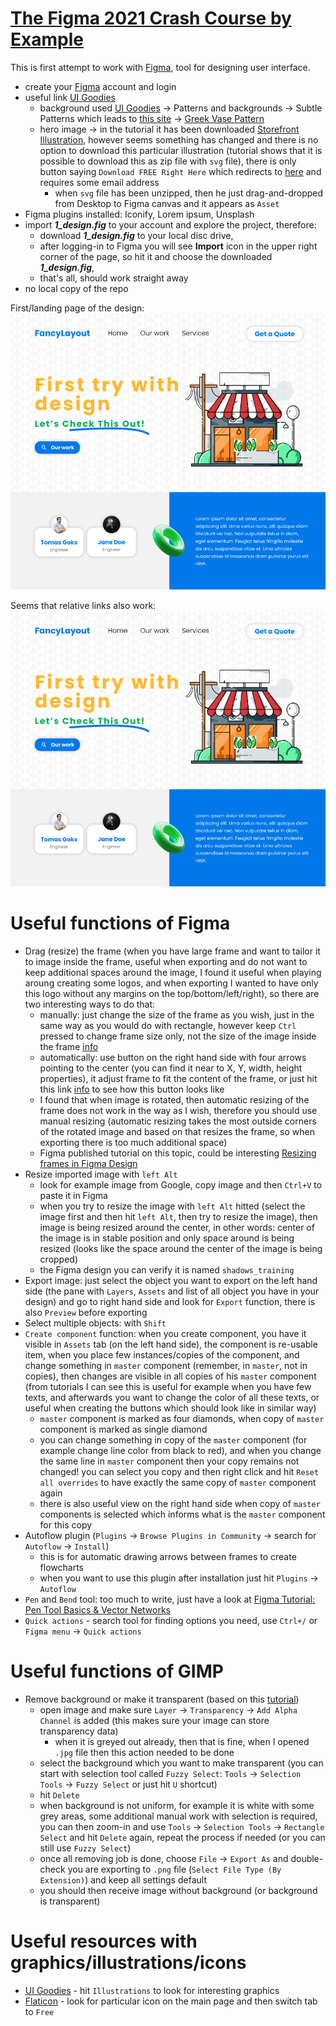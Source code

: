 # [The Figma 2021 Crash Course by Example](https://www.youtube.com/watch?v=Gu1so3pz4bA)

This is first attempt to work with [Figma](https://www.figma.com/), tool for designing user interface.
* create your [Figma](https://www.figma.com/) account and login
* useful link [UI Goodies](http://www.uigoodies.com/)
  * background used [UI Goodies](http://www.uigoodies.com/) -> Patterns and backgrounds -> Subtle Patterns which leads to [this site](https://www.toptal.com/designers/subtlepatterns/?ref=uigoodies.com) -> [Greek Vase Pattern](https://www.toptal.com/designers/subtlepatterns/greek-vase-pattern/)
  * hero image -> in the tutorial it has been downloaded [Storefront Illustration](https://lukaszadam.com/illustrations?ref=uigoodies.com), however seems something has changed and there is no option to download this particular illustration (tutorial shows that it is possible to download this as zip file with `svg` file), there is only button saying `Download FREE Right Here` which redirects to [here](https://lukaszadam.gumroad.com/l/pBPJg) and requires some email address
    * when `svg` file has been unzipped, then he just drag-and-dropped from Desktop to Figma canvas and it appears as `Asset` 
* Figma plugins installed: Iconify, Lorem ipsum, Unsplash
* import ***1_design.fig*** to your account and explore the project, therefore:
  * download ***1_design.fig*** to your local disc drive,
  * after logging-in to Figma you will see **Import** icon in the upper right corner of the page, so hit it and choose the downloaded ***1_design.fig***,
  * that's all, should work straight away
* no local copy of the repo

First/landing page of the design:
![example_ui_design_1](https://raw.githubusercontent.com/heniczyna/figma_starting_page/main/example_ui_design.PNG)

Seems that relative links also work:
![example_ui_design_2](/example_ui_design.PNG)

# Useful functions of Figma
* Drag (resize) the frame (when you have large frame and want to tailor it to image inside the frame, useful when exporting and do not want to keep additional spaces around the image, I found it useful when playing aroung creating some logos, and when exporting I wanted to have only this logo without any margins on the top/bottom/left/right), so there are two interesting ways to do that:
  * manually: just change the size of the frame as you wish, just in the same way as you would do with rectangle, however keep `Ctrl` pressed to change frame size only, not the size of the image inside the frame [info](https://help.figma.com/hc/en-us/articles/360041539473-Frames-in-Figma#Drag_the_frame)
  * automatically: use button on the right hand side with four arrows pointing to the center (you can find it near to X, Y, width, height properties), it adjust frame to fit the content of the frame, or just hit this link [info](https://help.figma.com/hc/en-us/articles/360041539473-Frames-in-Figma#Resize_to_Fit) to see how this button looks like
  * I found that when image is rotated, then automatic resizing of the frame does not work in the way as I wish, therefore you should use manual resizing (automatic resizing takes the most outside corners of the rotated image and based on that resizes the frame, so when exporting there is too much additional space)
  * Figma published tutorial on this topic, could be interesting [Resizing frames in Figma Design](https://www.youtube.com/watch?v=PwcT8g4gNKs)
* Resize imported image with `left Alt`
  * look for example image from Google, copy image and then `Ctrl+V` to paste it in Figma
  * when you try to resize the image with `left Alt` hitted (select the image first and then hit `left Alt`, then try to resize the image), then image is being resized around the center, in other words: center of the image is in stable position and only space around is being resized (looks like the space around the center of the image is being cropped)
  * the Figma design you can verify it is named `shadows_training`  
* Export image: just select the object you want to export on the left hand side (the pane with `Layers`, `Assets` and list of all object you have in your design) and go to right hand side and look for `Export` function, there is also `Preview` before exporting
* Select multiple objects: with `Shift`
* `Create component` function: when you create component, you have it visible in `Assets` tab (on the left hand side), the component is re-usable item, when you place few instances/copies of the component, and change something in `master` component (remember, in `master`, not in copies), then changes are visible in all copies of his `master` component (from tutorials I can see this is useful for example when you have few texts, and afterwards you want to change the color of all these texts, or useful when creating the buttons which should look like in similar way)
  * `master` component is marked as four diamonds, when copy of `master` component is marked as single diamond 
  * you can change something in copy of the `master` component (for example change line color from black to red), and when you change the same line in `master` component then your copy remains not changed! you can select you copy and then right click and hit `Reset all overrides` to have exactly the same copy of `master` component again
  * there is also useful view on the right hand side when copy of `master` components is selected which informs what is the `master` component for this copy
* Autoflow plugin (`Plugins` -> `Browse Plugins in Community` -> search for `Autoflow` -> `Install`)
  * this is for automatic drawing arrows between frames to create flowcharts
  * when you want to use this plugin after installation just hit `Plugins` -> `Autoflow`
* `Pen` and `Bend` tool: too much to write, just have a look at [Figma Tutorial: Pen Tool Basics & Vector Networks](https://www.youtube.com/watch?v=5x2uHUB_pzw)
* `Quick actions` - search tool for finding options you need, use `Ctrl+/` or `Figma menu` ->  `Quick actions`

# Useful functions of GIMP
* Remove background or make it transparent (based on this [tutorial](https://thomas-cokelaer.info/blog/2016/09/gimp-how-to-make-a-transparent-background/))
  * open image and make sure `Layer` -> `Transparency` -> `Add Alpha Channel` is added (this makes sure your image can store transparency data)
    * when it is greyed out already, then that is fine, when I opened `.jpg` file then this action needed to be done
  * select the background which you want to make transparent (you can start with selection tool called `Fuzzy Select`: `Tools` -> `Selection Tools` -> `Fuzzy Select` or just hit `U` shortcut)
  * hit `Delete`
  * when background is not uniform, for example it is white with some grey areas, some additional manual work with selection is required, you can then zoom-in and use `Tools` -> `Selection Tools` -> `Rectangle Select` and hit `Delete` again, repeat the process if needed (or you can still use `Fuzzy Select`)
  * once all removing job is done, choose `File` -> `Export As` and double-check you are exporting to `.png` file (`Select File Type (By Extension)`) and keep all settings default
  * you should then receive image without background (or background is transparent)

# Useful resources with graphics/illustrations/icons
* [UI Goodies](https://uigoodies.com/) - hit `Illustrations` to look for interesting graphics
* [Flaticon](https://www.flaticon.com/) - look for particular icon on the main page and then switch tab to `Free`

